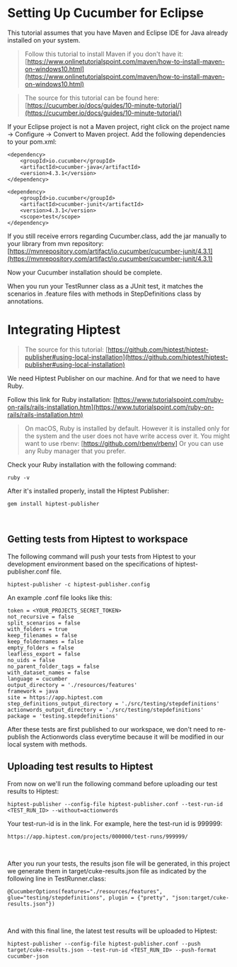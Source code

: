 # Setting Up Cucumber for Eclipse 

This tutorial assumes that you have Maven and Eclipse IDE for Java already installed on your system.

> Follow this tutorial to install Maven if you don't have it: [https://www.onlinetutorialspoint.com/maven/how-to-install-maven-on-windows10.html](https://www.onlinetutorialspoint.com/maven/how-to-install-maven-on-windows10.html)

> The source for this tutorial can be found here: [https://cucumber.io/docs/guides/10-minute-tutorial/](https://cucumber.io/docs/guides/10-minute-tutorial/)

If your Eclipse project is not a Maven project, right click on the project name -> Configure -> Convert to Maven project.
Add the following dependencies to your pom.xml:

```
<dependency>
	<groupId>io.cucumber</groupId>
	<artifactId>cucumber-java</artifactId>
	<version>4.3.1</version>
</dependency>

<dependency>
	<groupId>io.cucumber</groupId>
	<artifactId>cucumber-junit</artifactId>
	<version>4.3.1</version>
	<scope>test</scope>
</dependency>
```

If you still receive errors regarding Cucumber.class, add the jar manually to your library from mvn repository: [https://mvnrepository.com/artifact/io.cucumber/cucumber-junit/4.3.1](https://mvnrepository.com/artifact/io.cucumber/cucumber-junit/4.3.1)

Now your Cucumber installation should be complete.

When you run your TestRunner class as a JUnit test, it matches the scenarios in .feature files with methods in StepDefinitions class by annotations.

# Integrating Hiptest
> The source for this tutorial: 
> [https://github.com/hiptest/hiptest-publisher#using-local-installation](https://github.com/hiptest/hiptest-publisher#using-local-installation)

We need Hiptest Publisher on our machine. And for that we need to have Ruby.

Follow this link for Ruby installation: [https://www.tutorialspoint.com/ruby-on-rails/rails-installation.htm](https://www.tutorialspoint.com/ruby-on-rails/rails-installation.htm)

>On macOS, Ruby is installed by default. However it is installed only for the system and the user does not have write access over it. You might want to use rbenv: [https://github.com/rbenv/rbenv] Or you can use any Ruby manager that you prefer.

Check your Ruby installation with the following command: 
```
ruby -v
```
After it's installed properly, install the Hiptest Publisher:
```
gem install hiptest-publisher
```
<br/>

## Getting tests from Hiptest to workspace

The following command will push your tests from Hiptest to your development environment based on the specifications of hiptest-publisher.conf file.
```
hiptest-publisher -c hiptest-publisher.config
```
An example .conf file looks like this:
```
token = <YOUR_PROJECTS_SECRET_TOKEN>
not_recursive = false
split_scenarios = false
with_folders = true
keep_filenames = false
keep_foldernames = false
empty_folders = false
leafless_export = false
no_uids = false
no_parent_folder_tags = false
with_dataset_names = false
language = cucumber
output_directory = './resources/features'
framework = java
site = https://app.hiptest.com
step_definitions_output_directory = './src/testing/stepdefinitions'
actionwords_output_directory = './src/testing/stepdefinitions'
package = 'testing.stepdefinitions'
```
After these tests are first published to our workspace, we don't need to re-publish the Actionwords class everytime because it will be modified in our local system with methods.
<br/>

## Uploading test results to Hiptest
From now on we'll run the following command before uploading our test results to Hiptest:
```
hiptest-publisher --config-file hiptest-publisher.conf --test-run-id <TEST_RUN_ID> --without=actionwords
```

Your test-run-id is in the link. For example, here the test-run id is 999999:
```
https://app.hiptest.com/projects/000000/test-runs/999999/
```
<br/>

After you run your tests, the results json file will be generated, in this project we generate them in target/cuke-results.json file as indicated by the following line in TestRunner.class:
```
@CucumberOptions(features="./resources/features", glue="testing/stepdefinitions", plugin = {"pretty", "json:target/cuke-results.json"})
```
<br/>

And with this final line, the latest test results will be uploaded to Hiptest:
```
hiptest-publisher --config-file hiptest-publisher.conf --push target/cuke-results.json --test-run-id <TEST_RUN_ID> --push-format cucumber-json
```
